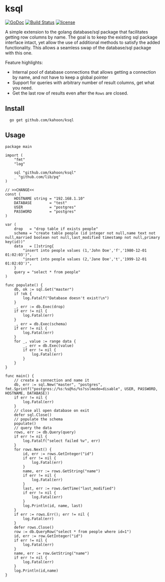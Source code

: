 # ksql

[![GoDoc](https://godoc.org/github.com/kahoon/ksql?status.png)](https://godoc.org/github.com/kahoon/ksql)
[![Build Status](https://travis-ci.org/kahoon/ksql.svg?branch=master)](https://travis-ci.org/kahoon/ksql) [![license](http://img.shields.io/badge/license-MIT-red.svg?style=flat)](https://raw.githubusercontent.com/kahoon/ksql/master/LICENSE)

A simple extension to the golang database/sql package that facilitates getting row columns by name. The goal is to keep the existing sql package interface intact, yet allow the use of additional methods to satisfy the added functionality.  This allows a seamless swap of the database/sql package with this one.

Feature highlights:

* Internal pool of database connections that allows getting a connection by name, and not have to keep a global pointer
* Support for queries with arbitrary number of result columns, get what you need.
* Get the last row of results even after the `Rows` are closed.


## Install

```
  go get github.com/kahoon/ksql
```
  
## Usage

```
package main

import (
	"fmt"
	"log"

	sql "github.com/kahoon/ksql"
	_ "github.com/lib/pq"
)

// >>CHANGE<<
const (
	HOSTNAME string = "192.168.1.10"
	DATABASE        = "test"
	USER            = "postgres"
	PASSWORD        = "postgres"
)

var (
	drop   = "drop table if exists people"
	schema = "create table people (id integer not null,name text not null,married boolean not null,last_modified timestamp not null,primary key(id))"
	data   = []string{
		"insert into people values (1,'John Doe','f','1980-12-01 01:02:03')",
		"insert into people values (2,'Jane Doe','t','1999-12-01 01:02:03')",
	}
	query = "select * from people"
)

func populate() {
	db, ok := sql.Get("master")
	if !ok {
		log.Fatalf("Database doesn't exist!\n")
	}
	_, err := db.Exec(drop)
	if err != nil {
        log.Fatal(err)
    }
	_, err = db.Exec(schema)
	if err != nil {
		log.Fatal(err)
	}
	for _, value := range data {
		_, err = db.Exec(value)
		if err != nil {
			log.Fatal(err)
		}
	}
}

func main() {
	// create a connection and name it
	db, err := sql.New("master", "postgres", fmt.Sprintf("postgres://%s:%s@%s/%s?sslmode=disable", USER, PASSWORD, HOSTNAME, DATABASE))
	if err != nil {
		log.Fatal(err)
	}
	// close all open database on exit
	defer sql.Close()
	// populate the schema
	populate()
	// query the data
	rows, err := db.Query(query)
	if err != nil {
		log.Fatalf("select failed %v", err)
	}
	for rows.Next() {
		id, err := rows.GetInteger("id")
		if err != nil {
			log.Fatal(err)
		}
		name, err := rows.GetString("name")
		if err != nil {
			log.Fatal(err)
		}
		last, err := rows.GetTime("last_modified")
		if err != nil {
			log.Fatal(err)
		}
		log.Println(id, name, last)
	}
	if err := rows.Err(); err != nil {
		log.Fatal(err)
	}
	defer rows.Close()
	row := db.QueryRow("select * from people where id=1")
	id, err := row.GetInteger("id")
	if err != nil {
		log.Fatal(err)
	}
	name, err := row.GetString("name")
	if err != nil {
		log.Fatal(err)
	}
	log.Println(id,name)
}

```
